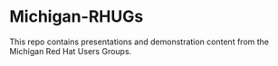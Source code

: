 # Michigan-RHUGs
This repo contains presentations and demonstration content from the Michigan Red Hat Users Groups. 

